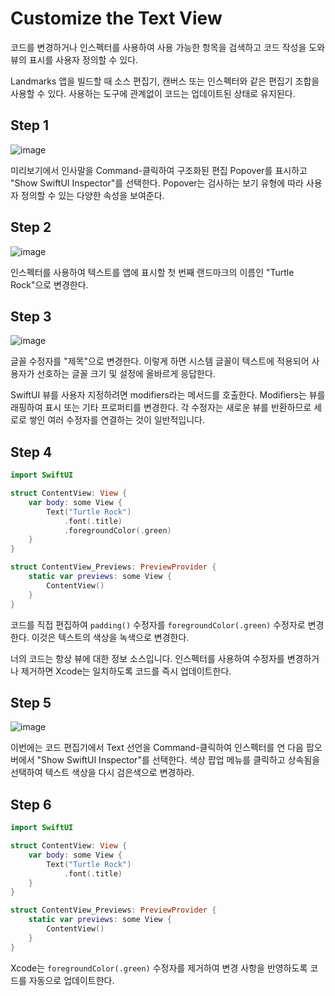 # Customize the Text View
코드를 변경하거나 인스펙터를 사용하여 사용 가능한 항목을 검색하고 코드 작성을 도와 뷰의 표시를 사용자 정의할 수 있다. 

Landmarks 앱을 빌드할 때 소스 편집기, 캔버스 또는 인스펙터와 같은 편집기 조합을 사용할 수 있다. 사용하는 도구에 관계없이 코드는 업데이트된 상태로 유지된다.

## Step 1
![image](https://github.com/jsa0224/somdokki-study/assets/94514250/e90914fc-9a0f-4ae1-bcea-841ce673bf1d)

미리보기에서 인사말을 Command-클릭하여 구조화된 편집 Popover를 표시하고 "Show SwiftUI Inspector"를 선택한다. Popover는 검사하는 보기 유형에 따라 사용자 정의할 수 있는 다양한 속성을 보여준다. 

## Step 2
![image](https://github.com/jsa0224/somdokki-study/assets/94514250/78d35649-4269-4212-a3da-cc8c06f48ede)

인스펙터를 사용하여 텍스트를 앱에 표시할 첫 번째 랜드마크의 이름인 "Turtle Rock"으로 변경한다.

## Step 3
![image](https://github.com/jsa0224/somdokki-study/assets/94514250/db4db29d-0add-4d79-a39b-3c53c4e0ee5a)

글꼴 수정자를 "제목"으로 변경한다. 이렇게 하면 시스템 글꼴이 텍스트에 적용되어 사용자가 선호하는 글꼴 크기 및 설정에 올바르게 응답한다. 

SwiftUI 뷰를 사용자 지정하려면 modifiers라는 메서드를 호출한다. Modifiers는 뷰를 래핑하여 표시 또는 기타 프로퍼티를 변경한다. 각 수정자는 새로운 뷰를 반환하므로 세로로 쌓인 여러 수정자를 연결하는 것이 일반적입니다.

## Step 4

```swift
import SwiftUI

struct ContentView: View {
    var body: some View {
        Text("Turtle Rock")
            .font(.title)
            .foregroundColor(.green)
    }
}

struct ContentView_Previews: PreviewProvider {
    static var previews: some View {
        ContentView()
    }
}
```

코드를 직접 편집하여 `padding()` 수정자를 `foregroundColor(.green)` 수정자로 변경한다. 이것은 텍스트의 색상을 녹색으로 변경한다.

너의 코드는 항상 뷰에 대한 정보 소스입니다. 인스펙터를 사용하여 수정자를 변경하거나 제거하면 Xcode는 일치하도록 코드를 즉시 업데이트한다.

## Step 5
![image](https://github.com/jsa0224/somdokki-study/assets/94514250/3ad88d04-e049-4dc1-9261-d9c07a2d5e10)

이번에는 코드 편집기에서 Text 선언을 Command-클릭하여 인스펙터를 연 다음 팝오버에서 "Show SwiftUI Inspector"를 선택한다. 색상 팝업 메뉴를 클릭하고 상속됨을 선택하여 텍스트 색상을 다시 검은색으로 변경하라.

## Step 6

```swift
import SwiftUI

struct ContentView: View {
    var body: some View {
        Text("Turtle Rock")
            .font(.title)
    }
}

struct ContentView_Previews: PreviewProvider {
    static var previews: some View {
        ContentView()
    }
}
```

Xcode는 `foregroundColor(.green)` 수정자를 제거하여 변경 사항을 반영하도록 코드를 자동으로 업데이트한다.
















